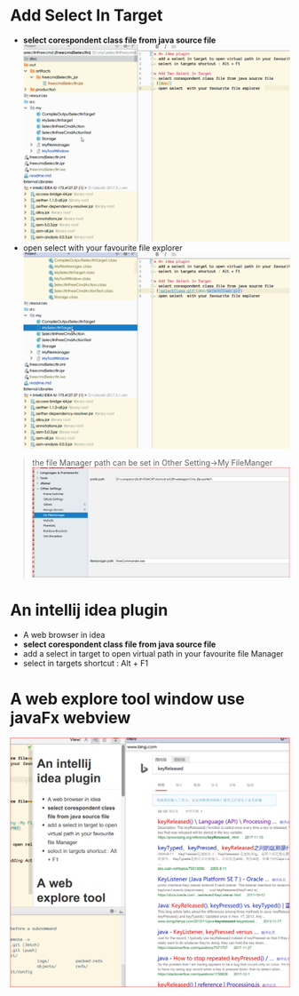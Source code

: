 

#  Add  Select In Target
- **select corespondent class file from java source file**
![selectClass.gif](doc/selectClass.gif)
- open select  with your favourite file explorer 
![openFile.gif](doc/openFile.gif) 
> the file Manager path can be set in Other Setting->My FileManger
![fileManagerSetting.PNG](doc/fileManagerSetting.PNG)


# An intellij idea plugin 
- A web browser in idea
- **select corespondent class file from java source file**
- add a select in target to open virtual path in your favourite file Manager
- select in targets shortcut : Alt + F1

#  A web explore tool window use javaFx webview
![web.png](doc/web2.PNG)

